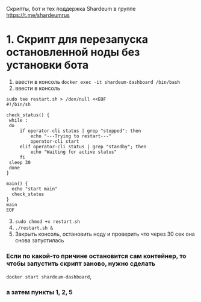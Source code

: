 
Скрипты, бот и тех поддержка Shardeum в группе https://t.me/shardeumrus 

# 1. Скрипт для перезапуска остановленной ноды без установки бота 

1. ввести в консоль `docker exec -it shardeum-dashboard /bin/bash`
2. ввести в консоль 
```
sudo tee restart.sh > /dev/null <<EOF
#!/bin/sh

check_status() {
 while :
 do 
     if operator-cli status | grep "stopped"; then
         echo "---Trying to restart---"
         operator-cli start
     elif operator-cli status | grep "standby"; then
         echo "Waiting for active status"
     fi
 sleep 30
 done
}

main() {
  echo "start main"
  check_status
}
main
EOF
```
3. `sudo chmod +x restart.sh`
4. `./restart.sh &`
5. Закрыть консоль, остановить ноду и проверить что через 30 сек она снова запустилась

### Если по какой-то причине остановится сам контейнер, то чтобы запустить скрипт заново, нужно сделать 
`docker start shardeum-dashboard`, 
### а затем пункты 1, 2, 5

